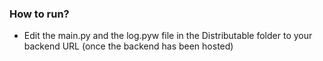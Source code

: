 <h3>How to run?</h3>
<ul>
  <li>Edit the main.py and the log.pyw file in the Distributable folder to your backend URL (once the backend has been hosted)</li>
</ul>
